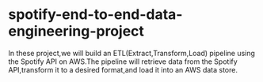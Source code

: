 # spotify-end-to-end-data-engineering-project
In these project,we will build an ETL(Extract,Transform,Load) pipeline using the Spotify API on AWS.The pipeline will retrieve data from the Spotify API,transform it to a desired format,and load it into an AWS data store.
